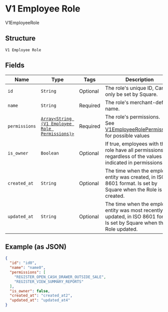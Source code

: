 
# V1 Employee Role

V1EmployeeRole

## Structure

`V1 Employee Role`

## Fields

| Name | Type | Tags | Description |
|  --- | --- | --- | --- |
| `id` | `String` | Optional | The role's unique ID, Can only be set by Square. |
| `name` | `String` | Required | The role's merchant-defined name. |
| `permissions` | [`Array<String (V1 Employee Role Permissions)>`](/doc/models/v1-employee-role-permissions.md) | Required | The role's permissions.<br>See [V1EmployeeRolePermissions](#type-v1employeerolepermissions) for possible values |
| `is_owner` | `Boolean` | Optional | If true, employees with this role have all permissions, regardless of the values indicated in permissions. |
| `created_at` | `String` | Optional | The time when the employee entity was created, in ISO 8601 format. Is set by Square when the Role is created. |
| `updated_at` | `String` | Optional | The time when the employee entity was most recently updated, in ISO 8601 format. Is set by Square when the Role updated. |

## Example (as JSON)

```json
{
  "id": "id0",
  "name": "name0",
  "permissions": [
    "REGISTER_OPEN_CASH_DRAWER_OUTSIDE_SALE",
    "REGISTER_VIEW_SUMMARY_REPORTS"
  ],
  "is_owner": false,
  "created_at": "created_at2",
  "updated_at": "updated_at4"
}
```

